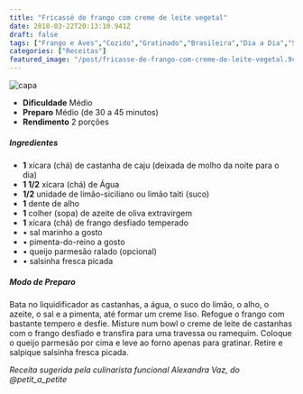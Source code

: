 ```yaml
---
title: "Fricassê de frango com creme de leite vegetal"
date: 2018-03-22T20:13:10.941Z
draft: false
tags: ["Frango e Aves","Cozido","Gratinado","Brasileira","Dia a Dia","Sem Lactose","frango","Receitas","Receitas com frango","Receitas simples e fáceis"]
categories: ["Receitas"]
featured_image: "/post/fricasse-de-frango-com-creme-de-leite-vegetal.9c4f59b5.jpeg"
---
```


![capa](/post/fricasse-de-frango-com-creme-de-leite-vegetal.9c4f59b5.jpeg)

*   **Dificuldade** Médio
*   **Preparo** Médio (de 30 a 45 minutos)
*   **Rendimento** 2 porções

##### Ingredientes

*   **1** xícara (chá) de castanha de caju (deixada de molho da noite para o dia)
*   **1 1/2** xícara (chá) de Água
*   **1/2** unidade de limão-siciliano ou limão taiti (suco)
*   **1** dente de alho
*   **1** colher (sopa) de azeite de oliva extravirgem
*   **1** xícara (chá) de frango desfiado temperado
*   • sal marinho a gosto
*   • pimenta-do-reino a gosto
*   • queijo parmesão ralado (opcional)
*   • salsinha fresca picada

##### Modo de Preparo

Bata no liquidificador as castanhas, a água, o suco do limão, o alho, o azeite, o sal e a pimenta, até formar um creme liso. Refogue o frango com bastante tempero e desfie. Misture num bowl o creme de leite de castanhas com o frango desfiado e transfira para uma travessa ou ramequim. Coloque o queijo parmesão por cima e leve ao forno apenas para gratinar. Retire e salpique salsinha fresca picada.

_Receita sugerida pela culinarista funcional Alexandra Vaz, do @petit\_a\_petite_
